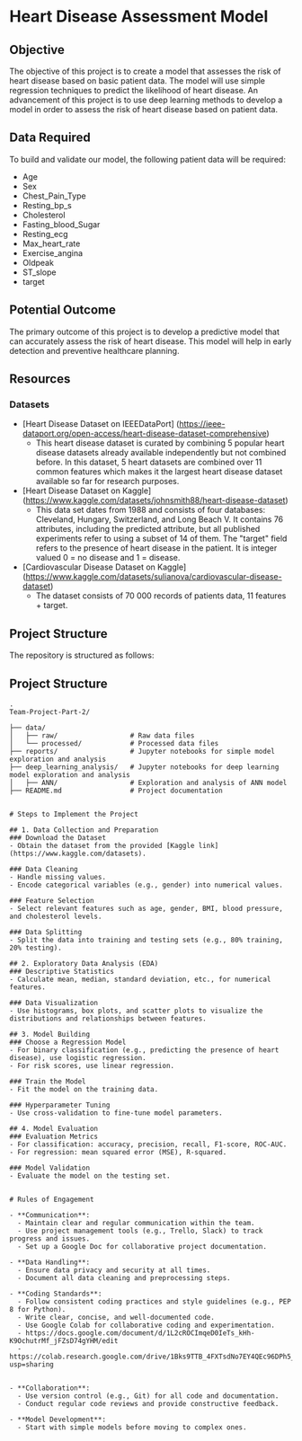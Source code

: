 # Heart Disease Assessment Model

## Objective
The objective of this project is to create a model that assesses the risk of heart disease based on basic patient data. The model will use simple regression techniques to predict the likelihood of heart disease. An advancement of this project is to use deep learning methods to develop a model in order to assess the risk of heart disease based on patient data.

## Data Required
To build and validate our model, the following patient data will be required:
- Age
- Sex 
- Chest_Pain_Type
- Resting_bp_s
- Cholesterol
- Fasting_blood_Sugar
- Resting_ecg
- Max_heart_rate
- Exercise_angina
- Oldpeak
- ST_slope
- target


## Potential Outcome
The primary outcome of this project is to develop a predictive model that can accurately assess the risk of heart disease. This model will help in early detection and preventive healthcare planning.

## Resources
### Datasets
- [Heart Disease Dataset on IEEEDataPort] (https://ieee-dataport.org/open-access/heart-disease-dataset-comprehensive)
  - This heart disease dataset is curated by combining 5 popular heart disease datasets already available independently but not combined before. In this dataset, 5 heart datasets are combined over 11 common features which makes it the largest heart disease dataset available so far for research purposes.
- [Heart Disease Dataset on Kaggle] (https://www.kaggle.com/datasets/johnsmith88/heart-disease-dataset)
  - This data set dates from 1988 and consists of four databases: Cleveland, Hungary, Switzerland, and Long Beach V. It contains 76 attributes, including the predicted attribute, but all published experiments refer to using a subset of 14 of them. The "target" field refers to the presence of heart disease in the patient. It is integer valued 0 = no disease and 1 = disease.
- [Cardiovascular Disease Dataset on Kaggle] (https://www.kaggle.com/datasets/sulianova/cardiovascular-disease-dataset)
  - The dataset consists of 70 000 records of patients data, 11 features + target.


## Project Structure
The repository is structured as follows:

## Project Structure

```plaintext
.
Team-Project-Part-2/

├── data/
│   ├── raw/                  # Raw data files
│   └── processed/            # Processed data files
├── reports/                  # Jupyter notebooks for simple model exploration and analysis
├── deep_learning_analysis/   # Jupyter notebooks for deep learning model exploration and analysis 
│   ├── ANN/                  # Exploration and analysis of ANN model
├── README.md                 # Project documentation


# Steps to Implement the Project

## 1. Data Collection and Preparation
### Download the Dataset
- Obtain the dataset from the provided [Kaggle link](https://www.kaggle.com/datasets).

### Data Cleaning
- Handle missing values.
- Encode categorical variables (e.g., gender) into numerical values.

### Feature Selection
- Select relevant features such as age, gender, BMI, blood pressure, and cholesterol levels.

### Data Splitting
- Split the data into training and testing sets (e.g., 80% training, 20% testing).

## 2. Exploratory Data Analysis (EDA)
### Descriptive Statistics
- Calculate mean, median, standard deviation, etc., for numerical features.

### Data Visualization
- Use histograms, box plots, and scatter plots to visualize the distributions and relationships between features.

## 3. Model Building
### Choose a Regression Model
- For binary classification (e.g., predicting the presence of heart disease), use logistic regression.
- For risk scores, use linear regression.

### Train the Model
- Fit the model on the training data.

### Hyperparameter Tuning
- Use cross-validation to fine-tune model parameters.

## 4. Model Evaluation
### Evaluation Metrics
- For classification: accuracy, precision, recall, F1-score, ROC-AUC.
- For regression: mean squared error (MSE), R-squared.

### Model Validation
- Evaluate the model on the testing set.


# Rules of Engagement

- **Communication**:
  - Maintain clear and regular communication within the team.
  - Use project management tools (e.g., Trello, Slack) to track progress and issues.
  - Set up a Google Doc for collaborative project documentation.

- **Data Handling**:
  - Ensure data privacy and security at all times.
  - Document all data cleaning and preprocessing steps.

- **Coding Standards**:
  - Follow consistent coding practices and style guidelines (e.g., PEP 8 for Python).
  - Write clear, concise, and well-documented code.
  - Use Google Colab for collaborative coding and experimentation.
  - https://docs.google.com/document/d/1L2cROCImqeD0IeTs_kHh-K9OchutrMf_jFZsD74gYHM/edit
  - https://colab.research.google.com/drive/1Bks9TTB_4FXTsdNo7EY4QEc96DPh5_nN?usp=sharing
      

- **Collaboration**:
  - Use version control (e.g., Git) for all code and documentation.
  - Conduct regular code reviews and provide constructive feedback.

- **Model Development**:
  - Start with simple models before moving to complex ones.

